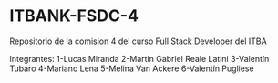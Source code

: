 # ITBANK-FSDC-4
Repositorio de la comision 4 del curso Full Stack Developer del ITBA


Integrantes:
1-Lucas Miranda
2-Martin Gabriel Reale Latini
3-Valentín Tubaro
4-Mariano Lena
5-Melina Van Ackere
6-Valentín Pugliese
